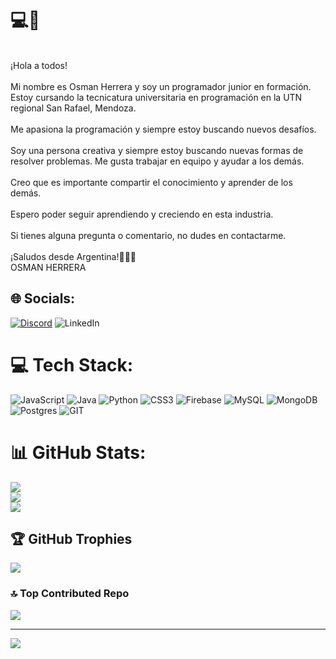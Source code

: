 # 💻🧉
<br>¡Hola a todos!<br><br>Mi nombre es Osman Herrera y soy un programador junior en formación. Estoy cursando la tecnicatura universitaria en programación en la UTN regional San Rafael, Mendoza.<br><br>Me apasiona la programación y siempre estoy buscando nuevos desafíos. <br><br>Soy una persona creativa y siempre estoy buscando nuevas formas de resolver problemas. Me gusta trabajar en equipo y ayudar a los demás.<br><br>Creo que es importante compartir el conocimiento y aprender de los demás.<br><br> Espero poder seguir aprendiendo y creciendo en esta industria.<br><br>Si tienes alguna pregunta o comentario, no dudes en contactarme.<br><br>¡Saludos desde Argentina!🧉🇦🇷<br>OSMAN HERRERA 

## 🌐 Socials:
[![Discord](https://img.shields.io/badge/Discord-%237289DA.svg?logo=discord&logoColor=white)](https://discord.gg/osman25.) ![LinkedIn](https://img.shields.io/badge/LinkedIn-%230077B5.svg?logo=linkedin&logoColor=white)

# 💻 Tech Stack:
![JavaScript](https://img.shields.io/badge/javascript-%23323330.svg?style=plastic&logo=javascript&logoColor=%23F7DF1E) ![Java](https://img.shields.io/badge/java-%23ED8B00.svg?style=plastic&logo=java&logoColor=white) ![Python](https://img.shields.io/badge/python-3670A0?style=plastic&logo=python&logoColor=ffdd54) ![CSS3](https://img.shields.io/badge/css3-%231572B6.svg?style=plastic&logo=css3&logoColor=white) ![Firebase](https://img.shields.io/badge/firebase-%23039BE5.svg?style=plastic&logo=firebase) ![MySQL](https://img.shields.io/badge/mysql-%2300f.svg?style=plastic&logo=mysql&logoColor=white) ![MongoDB](https://img.shields.io/badge/MongoDB-%234ea94b.svg?style=plastic&logo=mongodb&logoColor=white) ![Postgres](https://img.shields.io/badge/postgres-%23316192.svg?style=plastic&logo=postgresql&logoColor=white) ![GIT](https://img.shields.io/badge/Git-fc6d26?style=plastic&logo=git&logoColor=white)
# 📊 GitHub Stats:
![](https://github-readme-stats.vercel.app/api?username=OsmanH25&theme=vue-dark&hide_border=true&include_all_commits=false&count_private=false)<br/>
![](https://github-readme-streak-stats.herokuapp.com/?user=OsmanH25&theme=vue-dark&hide_border=true)<br/>
![](https://github-readme-stats.vercel.app/api/top-langs/?username=OsmanH25&theme=vue-dark&hide_border=true&include_all_commits=false&count_private=false&layout=compact)

## 🏆 GitHub Trophies
![](https://github-profile-trophy.vercel.app/?username=OsmanH25&theme=gitdimmed&no-frame=true&no-bg=true&margin-w=4)

### 🔝 Top Contributed Repo
![](https://github-contributor-stats.vercel.app/api?username=OsmanH25&limit=5&theme=tokyonight&combine_all_yearly_contributions=true)

---
[![](https://visitcount.itsvg.in/api?id=OsmanH25&icon=5&color=1)](https://visitcount.itsvg.in)

<!-- Proudly created with GPRM ( https://gprm.itsvg.in ) -->
